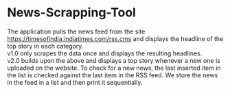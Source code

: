 # News-Scrapping-Tool
The application pulls the news feed from the site https://timesofindia.indiatimes.com/rss.cms and displays the headline of the top story in each category.\
v1.0 only scrapes the data once and displays the resulting headlines.\
v2.0 builds upon the above and displays a top story whenever a new one is uploaded on the website. To check for a new news, the last inserted item in the list is checked against the last item in the RSS feed.
We store the news in the feed in a list and then print it sequentially.
